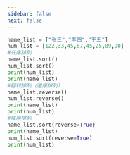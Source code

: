 ```yaml
---
sidebar: false
next: false
---
```

<BlogInfo/>






```python
name_list = ["张三","李四","王五"]
num_list = [122,33,45,67,45,25,89,90]
#升序排列
name_list.sort()
num_list.sort()
print(num_list)
print(name_list)
#翻转排列（逆序排列）
name_list.reverse()
num_list.reverse()
print(name_list)
print(num_list)
#降序排列
name_list.sort(reverse=True)
print(name_list)
num_list.sort(reverse=True)
print(num_list)


```






<ActionBox />
        
<style>#top-box {margin-top:0.5rem!important;}</style>